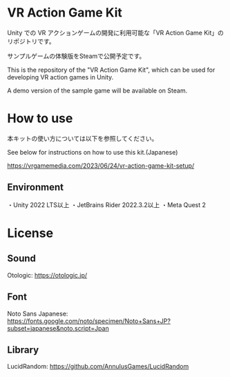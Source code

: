 # VR Action Game Kit

Unity での VR アクションゲームの開発に利用可能な「VR Action Game Kit」のリポジトリです。

サンプルゲームの体験版をSteamで公開予定です。

This is the repository of the "VR Action Game Kit", which can be used for developing VR action games in Unity.

A demo version of the sample game will be available on Steam.

# How to use

本キットの使い方については以下を参照してください。

See below for instructions on how to use this kit.(Japanese)


https://vrgamemedia.com/2023/06/24/vr-action-game-kit-setup/

## Environment

・Unity 2022 LTS以上
・JetBrains Rider 2022.3.2以上
・Meta Quest 2

# License

## Sound

Otologic:
https://otologic.jp/

## Font

Noto Sans Japanese:
https://fonts.google.com/noto/specimen/Noto+Sans+JP?subset=japanese&noto.script=Jpan

## Library

LucidRandom:
https://github.com/AnnulusGames/LucidRandom
